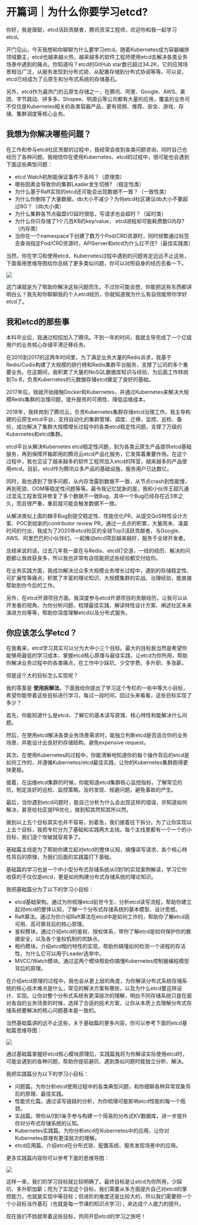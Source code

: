 # 开篇词｜为什么你要学习etcd?
你好，我是唐聪，etcd活跃贡献者，腾讯资深工程师，欢迎你和我一起学习etcd。

开门见山，今天我想和你聊聊为什么要学习etcd。随着Kubernetes成为容器编排领域霸主，etcd也越来越火热，越来越多的软件工程师使用etcd去解决各类业务场景中遇到的痛点。你知道吗？etcd的GitHub star数已超过34.2K，它的应用场景相当广泛，从服务发现到分布式锁，从配置存储到分布式协调等等。可以说，etcd已经成为了云原生和分布式系统的存储基石。

另外，etcd作为最热门的云原生存储之一，在腾讯、阿里、Google、AWS、美团、字节跳动、拼多多、Shopee、明源云等公司都有大量的应用，覆盖的业务可不仅仅是Kubernetes相关的各类容器产品，更有视频、推荐、安全、游戏、存储、集群调度等核心业务。

## 我想为你解决哪些问题？

在工作和参与etcd社区贡献的过程中，我经常会收到各类问题咨询，同时自己也经历了各种问题。我相信你在使用Kubernetes、etcd的过程中，很可能也会遇到下面这些典型问题：

- etcd Watch机制能保证事件不丢吗？（原理类）
- 哪些因素会导致你的集群Leader发生切换? （稳定性类）
- 为什么基于Raft实现的etcd还可能会出现数据不一致？（一致性类）
- 为什么你删除了大量数据，db大小不减少？为何etcd社区建议db大小不要超过8G？（db大小类）
- 为什么集群各节点磁盘I/O延时很低，写请求也会超时？（延时类）
- 为什么你只存储了1个几百KB的key/value， etcd进程却可能耗费数G内存? （内存类）
- 当你在一个namespace下创建了数万个Pod/CRD资源时，同时频繁通过标签去查询指定Pod/CRD资源时，APIServer和etcd为什么扛不住?（最佳实践类）

当然，你在学习和使用etcd、Kubernetes过程中遇到的问题肯定远远不止这些，下面我用思维导图给你总结了更多类似问题，你可以对照自身的经历去看一下。

![](images/335186/7e05c744ba292cf26c39d69101200554.jpg)

这门课就是为了帮助你解决这些问题而生。不过你可能会想，你能把这些东西都讲明白么？我先和你聊聊我的个人etcd经历，你就知道我为什么有自信能带你学好etcd了。

## 我和etcd的那些事

本科毕业后，我通过校招加入了腾讯。不到一年的时间，我就主导完成了一个亿级用户的业务核心存储平滑迁移任务。

在2015到2017的这两年时间里，为了满足业务大量的Redis诉求，我基于Redis/Codis构建了大规模的排行榜和Redis集群平台服务，支撑了公司的多个重要业务。在这期间，我积累了大量的NoSQL数据库知识与经验，为后面工作转岗到To B，负责Kubernetes的元数据存储etcd奠定了良好的基础。

2017年后，我就开始接触Docker和Kubernetes，并通过Kubernetes来解决大规模Redis集群的治理问题，提升服务的可用性、降低运维成本。

2018年，我转岗到了腾讯云，负责Kubernetes集群存储etcd治理工作。我主导构建的云原生etcd平台，支持自动化的集群管理、调度、迁移、监控、巡检、备份，成功解决了集群大规模增长过程中的各类etcd稳定性问题，支撑了万级的Kubernetes和etcd集群。

etcd平台从解决Kubernetes etcd稳定性问题，到为各类云原生产品提供etcd基础服务，再到保障开箱即用的腾讯云etcd产品化服务，它发挥着重要作用。在这个过程中，我也见证了越来越多的软件工程师加入etcd的阵营，越来越多的产品使用etcd。目前，etcd作为腾讯众多产品的基础设施，服务用户已达数亿。

同时，我也遇到了很多问题，从内存泄露到数据不一致，从节点crash到性能慢，再到死锁、OOM等稳定性问题等等。最令我记忆犹新的是，我和小伙伴王超凡通过混沌工程发现并修复了多个数据不一致Bug，其中一个Bug已经存在近3年之久，而且很严重，重启就可能会触发数据不一致。

从解决类似上面的棘手Bug到提交稳定性、性能优化PR，从提交QoS特性设计方案、POC到给新的contributor review PR，通过一点点的积累，大量周末、凌晨时间的付出，我成为了2020年etcd社区的全球Top3活跃贡献者，与Google、AWS、阿里巴巴的小伙伴们，一起推动etcd项目越来越好，服务于全球开发者。

总结来说的话，过去几年我一直在与Redis、etcd打交道，一线的经历、解决的问题都让我收获良多，所以我也非常有自信能把这些经验都交付给你。

在业务实践方面，我成功解决过众多大规模业务增长过程中，遇到的存储稳定性、可扩展性等痛点，积累了丰富的理论知识、大规模集群的实战、治理经验，能直接帮助到你今后的工作。

另外，在etcd开源项目方面，我深度参与etcd开源项目的贡献经历，让我可以从开发者的视角，为你分析问题、梳理最佳实践、解读特性设计方案、阐述社区未来演进方向等等，帮助你深度理解etcd以及分布式服务。

## 你应该怎么学etcd？

在我看来，etcd学习其实可以分为大中小三个目标。最大的目标我当然是希望你能够用最低的学习成本，掌握etcd核心原理与最佳实践，让etcd为你所用，帮助你解决业务过程中的各类痛点，在工作中少踩坑、少交学费，多升职、多涨薪。

但是这个大的目标怎么实现呢？

我的答案是 **使用拆解法**。下面我给你提出了学习这个专栏的一些中等大小目标，希望你能带着这些目标进行学习，每过一段时间，回过头来看看，这些目标实现了多少？

首先，你能知道什么是etcd，了解它的基本读写原理、核心特性和能解决什么问题。

然后，在使用etcd解决各类业务场景需求时，能独立判断etcd是否适合你的业务场景，并能设计出良好的存储结构，避免expensive request。

其次，在使用Kubernetes的过程中，你能清晰地知道你的每个操作背后的etcd是如何工作的，并遵循Kubernetes/etcd最佳实践，让你的Kubernetes集群跑得更快更稳。

接着，在运维etcd集群的时候，你能知道etcd集群核心监控指标，了解常见的坑，制定良好的巡检、监控策略，及时发现、规避问题，避免事故的产生。

最后，当你遇到etcd问题时，能自己分析为什么会出现这样的错误，并知道如何解决，甚至给社区提PR优化，做到知其然知其所以然。

做到以上五个目标其实也并不容易，别着急，我们接着往下拆分。为了让你实现以上五个目标，我把专栏分为了基础和实践两大主线。每个主线里都有一个一个的小目标，我们逐个攻破就容易多了。

基础篇主线是为了帮助你建立起对etcd的整体认知，搞懂读写请求、各个核心特性背后的原理，为我们后面的实践篇打下基础。

基础篇的学习也是一个中小型分布式存储系统从0到1的实现案例解读，学习它你收获的不仅仅是etcd，更是如何构建分布式存储系统的理论知识。

我把基础篇分为了以下的学习小目标：

- etcd基础架构。通过为你梳理etcd前世今生、分析etcd读写流程，帮助你建立起对etcd的整体认知，了解一个分布式存储系统的基本模型、设计思想。
- Raft算法。通过为你介绍Raft算法在etcd中是如何工作的，帮助你了解etcd高可用、高可靠背后的核心原理。
- 鉴权模块。通过介绍etcd的鉴权、授权体系，带你了解etcd是如何保护你的数据安全，以及各个鉴权机制的优缺点。
- 租约模块。介绍etcd租约特性的实现，帮助你搞懂如何检测一个进程的存活性，为什么它可以用于Leader选举中。
- MVCC/Watch模块。通过这两个模块帮助你搞懂Kubernetes控制器编程模型背后的原理。

在介绍etcd原理的过程中，我也会从更上层的角度，为你解读分布式系统存储系统的核心技术难点是什么，常见的解决方案有哪些，以及为什么etcd要这样设计、实现。让你对整个分布式系统有更深层次的理解，明白不同存储系统只是在面对各自的业务场景的时候，选择了合适的技术方案，让你从本质上去理解分布式存储系统要解决的核心问题基本是一致的。

当然基础篇讲的远不止这些，关于基础篇的更多内容，你可以参考下面的etcd基础篇思维导图：

![](images/335186/edf53f37c0725c9757e4ecb89982a7ea.jpg)

通过基础篇掌握好etcd核心模块原理后，实践篇我将为你解读实际使用etcd时，可能会遇到的各种问题，帮助你提前避坑、遇到类似问题时能独立分析、解决。

我把实践篇分为以下的学习小目标：

- 问题篇。为你分析etcd使用过程中的各类典型问题，和你细聊各种异常现象背后的原理、最佳实践。
- 性能优化篇。通过读写链路的分析，为你梳理可能影响etcd性能的每一个瓶颈。
- 实战篇。带你从0到1亲手参与构建一个简易的分布式KV数据库，进一步提升你对分布式存储系统的认知。
- Kubernetes实践篇。为你分析etcd在Kubernetes中的应用，让你对Kubernetes原理有更深层次的理解。
- etcd应用篇。介绍etcd在分布式锁、配置系统、服务发现场景中的应用。

更多实践篇内容你可以参考下面的思维导图：

![](images/335186/42eaa94b0f4f7a18895780e6f61ce381.jpg)

这样一来，我们的学习目标就比较明确了。最终目标是让etcd为你所用，少踩坑、多升职加薪；而为了实现这个目标，我们需要从多方面提升自己对etcd的掌控能力，也就是实现中等目标；但进阶的难度还是比较大的，所以我们需要把一个个小目标当作基石（也就是每一节课的知识点学习），来达成个人能力的提升。

现在我们不妨就带着这些目标，共同开启etcd的学习之旅吧！